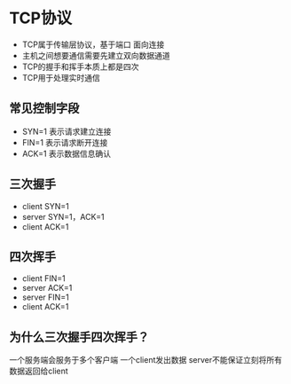 # TCP协议

- TCP属于传输层协议，基于端口 面向连接
- 主机之间想要通信需要先建立双向数据通道
- TCP的握手和挥手本质上都是四次
- TCP用于处理实时通信

## 常见控制字段

- SYN=1 表示请求建立连接
- FIN=1 表示请求断开连接
- ACK=1 表示数据信息确认

## 三次握手

- client SYN=1
- server SYN=1，ACK=1
- client ACK=1

## 四次挥手

- client FIN=1
- server ACK=1
- server FIN=1
- client ACK=1

## 为什么三次握手四次挥手？

一个服务端会服务于多个客户端 一个client发出数据 server不能保证立刻将所有数据返回给client
